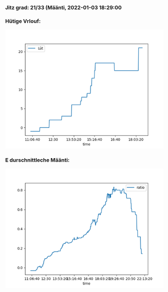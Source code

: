 ### Jitz grad: 21/33 (Määnti, 2022-01-03 18:29:00

### Hütige Vrlouf:
![Graph](Today.png)

### E durschnittleche Määnti:
![Graph](Määnti.png)